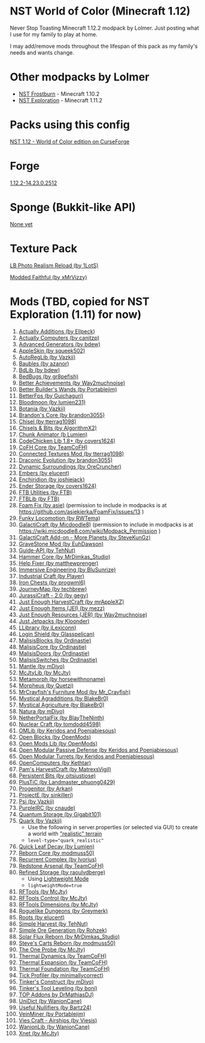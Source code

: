 NST World of Color (Minecraft 1.12)
============================

Never Stop Toasting Minecraft 1.12.2 modpack by Lolmer. Just posting what I use for my family to play at home.

I may add/remove mods throughout the lifespan of this pack as my family's needs and wants change.

# Other modpacks by Lolmer
* [NST Frostburn](https://minecraft.curseforge.com/projects/nst-unofficial-frostburn) - Minecraft 1.10.2
* [NST Exploration](https://minecraft.curseforge.com/projects/nst-unofficial-exploration) - Minecraft 1.11.2

# Packs using this config

[NST 1.12 - World of Color edition on CurseForge](https://minecraft.curseforge.com/projects/nst-world-of-color)


# Forge

[1.12.2-14.23.0.2512](http://files.minecraftforge.net/maven/net/minecraftforge/forge/index_1.12.2.html)

# Sponge (Bukkit-like API)

[None yet](http://files.minecraftforge.net/maven/org/spongepowered/spongeforge/)

# Texture Pack
[LB Photo Realism Reload (by 1LotS)](https://minecraft.curseforge.com/projects/lb-photo-realism-reload)

[Modded Faithful (by xMrVizzy)](https://minecraft.curseforge.com/projects/modded-faithful)

# Mods (TBD, copied for NST Exploration (1.11) for now)

1. [Actually Additions (by Ellpeck)](https://minecraft.curseforge.com/projects/actually-additions)
1. [Actually Computers (by canitzp)](https://minecraft.curseforge.com/projects/actuallycomputers)
1. [Advanced Generators (by bdew)](https://minecraft.curseforge.com/mc-mods/223622)
1. [AppleSkin (by squeek502)](https://minecraft.curseforge.com/mc-mods/248787)
1. [AutoRegLib (by Vazkii)](https://minecraft.curseforge.com/mc-mods/250363)
1. [Baubles (by azanor)](https://minecraft.curseforge.com/mc-mods/227083)
1. [BdLib (by bdew)](https://minecraft.curseforge.com/mc-mods/70496)
1. [BedBugs (by gr8pefish)](https://minecraft.curseforge.com/projects/bed-bugs)
1. [Better Achievements (by Way2muchnoise)](https://minecraft.curseforge.com/mc-mods/235716)
1. [Better Builder's Wands (by Portablejim)](https://minecraft.curseforge.com/mc-mods/238403)
1. [BetterFps (by Guichaguri)](https://minecraft.curseforge.com/mc-mods/229876)
1. [Bloodmoon (by lumien231)](https://minecraft.curseforge.com/mc-mods/226321)
1. [Botania (by Vazkii)](https://minecraft.curseforge.com/mc-mods/225643)
1. [Brandon's Core (by brandon3055)](https://minecraft.curseforge.com/projects/brandons-core)
1. [Chisel (by tterrag1098)](https://minecraft.curseforge.com/projects/chisel)
1. [Chisels & Bits (by AlgorithmX2)](https://minecraft.curseforge.com/projects/chisels-bits)
1. [Chunk Animator (b Lumien)](https://minecraft.curseforge.com/projects/chunk-animator)
1. [CodeChicken Lib 1.8+ (by covers1624)](https://mods.curse.com/mc-mods/minecraft/242818-codechicken-lib-1-8)
1. [CoFH Core (by TeamCoFH)](https://minecraft.curseforge.com/projects/cofhcore)
1. [Connected Textures Mod (by tterrag1098)](https://minecraft.curseforge.com/projects/ctm)
1. [Draconic Evolution (by brandon3055)](https://minecraft.curseforge.com/projects/draconic-evolution)
1. [Dynamic Surroundings (by OreCruncher)](https://minecraft.curseforge.com/projects/dynamic-surroundings)
1. [Embers (by elucent)](https://minecraft.curseforge.com/projects/embers)
1. [Enchiridion (by joshiejack)](https://minecraft.curseforge.com/mc-mods/76612)
1. [Ender Storage (by covers1624)](https://minecraft.curseforge.com/projects/ender-storage-1-8)
1. [FTB Utilities (by FTB)](https://minecraft.curseforge.com/mc-mods/237102)
1. [FTBLib (by FTB)](https://minecraft.curseforge.com/mc-mods/237167)
1. [Foam Fix (by asie)](https://asie.pl/Projects/Minecraft/Mods/FoamFix) (permission to include in modpacks is at https://github.com/asiekierka/FoamFix/issues/13 )
1. [Funky Locomotion (by RWTema)](https://minecraft.curseforge.com/projects/funky-locomotion)
1. [GalactiCraft (by Micdoodle8)](https://wiki.micdoodle8.com/wiki/Galacticraft) (permission to include in modpacks is at https://wiki.micdoodle8.com/wiki/Modpack_Permission )
1. [GalactiCraft Add-on - More Planets (by SteveKunGz)](https://minecraft.curseforge.com/projects/galacticraft-add-on-more-planets)
1. [GraveStone Mod (by EuhDawson)](https://minecraft.curseforge.com/mc-mods/238551)
1. [Guide-API (by TehNut)](https://minecraft.curseforge.com/mc-mods/228832)
1. [Hammer Core (by MrDimkas_Studio)](https://minecraft.curseforge.com/projects/hammer-core)
1. [Help Fixer (by matthewprenger)](https://minecraft.curseforge.com/projects/helpfixer)
1. [Immersive Engineering (by BluSunrize)](https://minecraft.curseforge.com/projects/immersive-engineering)
1. [Industrial Craft (by Player)](https://minecraft.curseforge.com/projects/industrial-craft)
1. [Iron Chests (by progwml6)](https://minecraft.curseforge.com/mc-mods/228756)
1. [JourneyMap (by techbrew)](https://minecraft.curseforge.com/mc-mods/32274)
1. [JurassiCraft - 2.0 (by gegy)](https://minecraft.curseforge.com/mc-mods/226719)
1. [Just Enough HarvestCraft (by mrAppleXZ)](https://minecraft.curseforge.com/projects/just-enough-harvestcraft)
1. [Just Enough Items (JEI) (by mezz)](https://minecraft.curseforge.com/mc-mods/238222)
1. [Just Enough Resources (JER) (by Way2muchnoise)](https://minecraft.curseforge.com/mc-mods/240630)
1. [Just Jetpacks (by Kloonder)](https://minecraft.curseforge.com/projects/just-jetpacks)
1. [LLibrary (by iLexiconn)](https://minecraft.curseforge.com/mc-mods/243298)
1. [Login Shield (by Glasspelican)](https://minecraft.curseforge.com/mc-mods/233255)
1. [MalisisBlocks (by Ordinastie)](https://minecraft.curseforge.com/projects/malisisblocks)
1. [MalisisCore (by Ordinastie)](https://minecraft.curseforge.com/projects/malisiscore)
1. [MalisisDoors (by Ordinastie)](https://minecraft.curseforge.com/projects/malisisdoors)
1. [MalisisSwitches (by Ordinastie)](https://minecraft.curseforge.com/projects/malisisswitches)
1. [Mantle (by mDiyo)](https://minecraft.curseforge.com/projects/mantle)
1. [McJtyLib (by McJty)](https://minecraft.curseforge.com/mc-mods/233105)
1. [Metamorph (by horsewithnoname)](https://minecraft.curseforge.com/projects/metamorph)
1. [Morpheus (by Quetzi)](https://minecraft.curseforge.com/mc-mods/69118)
1. [MrCrayfish's Furniture Mod (by Mr_Crayfish)](https://minecraft.curseforge.com/projects/mrcrayfish-furniture-mod)
1. [Mystical Agradditions (by BlakeBr0)](https://minecraft.curseforge.com/projects/mystical-agradditions)
1. [Mystical Agriculture (by BlakeBr0)](https://minecraft.curseforge.com/mc-mods/246640)
1. [Natura (by mDiyo)](https://minecraft.curseforge.com/projects/natura)
1. [NetherPortalFix (by BlayTheNinth)](https://minecraft.curseforge.com/mc-mods/241160)
1. [Nuclear Craft (by tomdodd4598)](https://minecraft.curseforge.com/projects/nuclearcraft-mod)
1. [OMLib (by Keridos and Poenjabiesous)](https://minecraft.curseforge.com/projects/omlib)
1. [Open Blocks (by OpenMods)](https://minecraft.curseforge.com/projects/openblocks)
1. [Open Mods Lib (by OpenMods)](https://minecraft.curseforge.com/projects/openmodslib)
1. [Open Modular Passive Defense (by Keridos and Poenjabiesous)](https://minecraft.curseforge.com/projects/open-modular-passive-defense)
1. [Open Modular Turrets (by Keridos and Poenjabiesous)](https://minecraft.curseforge.com/projects/openmodularturrets)
1. [OpenComputers (by Kethtar)](https://minecraft.curseforge.com/mc-mods/223008)
1. [Pam's HarvestCraft (by MatrexsVigil)](https://minecraft.curseforge.com/projects/pams-harvestcraft)
1. [Persistent Bits (by oitsjustjose)](https://minecraft.curseforge.com/projects/persistent-bits)
1. [PlusTiC (by Landmaster_phuong0429)](https://minecraft.curseforge.com/projects/plustic)
1. [Progenitor (by Arkan)](https://minecraft.curseforge.com/projects/progenitor)
1. [ProjectE (by sinkillerj)](https://minecraft.curseforge.com/projects/projecte)
1. [Psi (by Vazkii)](https://minecraft.curseforge.com/mc-mods/241665)
1. [PurpleIRC (by cnaude)](https://minecraft.curseforge.com/projects/purpleirc)
1. [Quantum Storage (by Gigabit101)](https://minecraft.curseforge.com/projects/quantumstorage)
1. [Quark (by Vazkii)](https://minecraft.curseforge.com/mc-mods/243121)
   * Use the following in server.properties (or selected via GUI) to create a world with ["realistic" terrain](https://twitter.com/Vazkii/status/744293874336735234)
   * ```level-type="quark_realistic"```
1. [Quick Leaf Decay (by Lumien)](https://minecraft.curseforge.com/projects/quick-leaf-decay)
1. [Reborn Core (by modmuss50)](https://minecraft.curseforge.com/projects/reborncore)
1. [Recurrent Complex (by Ivorius)](https://minecraft.curseforge.com/projects/recurrent-complex)
1. [Redstone Arsenal (by TeamCoFH)](https://minecraft.curseforge.com/projects/redstone-arsenal)
1. [Refined Storage (by raoulvdberge)](https://minecraft.curseforge.com/mc-mods/243076)
   * Using [Lightweight Mode](http://minecraft-recurrent-complex.wikia.com/wiki/Using_Recurrent_Complex_as_a_Utility#Lightweight_Mode)
   * ```lightweightMode=true```
1. [RFTools (by McJty)](https://minecraft.curseforge.com/mc-mods/224641)
1. [RFTools Control (by McJty)](https://minecraft.curseforge.com/projects/rftools-control)
1. [RFTools Dimensions (by McJty)](https://minecraft.curseforge.com/mc-mods/240950)
1. [Roguelike Dungeons (by Greymerk)](https://minecraft.curseforge.com/mc-mods/221585)
1. [Roots (by elucent)](https://minecraft.curseforge.com/projects/roots)
1. [Simple Harvest (by TehNut)](https://minecraft.curseforge.com/projects/simpleharvest)
1. [Simple Ore Generation (by Rohzek)](https://minecraft.curseforge.com/projects/simple-ore-generation)
1. [Solar Flux Reborn (by MrDimkas_Studio)](https://minecraft.curseforge.com/projects/solar-flux-reborn)
1. [Steve's Carts Reborn (by modmuss50)](https://minecraft.curseforge.com/projects/steves-carts-reborn)
1. [The One Probe (by McJty)](https://minecraft.curseforge.com/projects/the-one-probe)
1. [Thermal Dynamics (by TeamCoFH)](https://minecraft.curseforge.com/projects/thermal-dynamics)
1. [Thermal Expansion (by TeamCoFH)](https://minecraft.curseforge.com/projects/thermalexpansion)
1. [Thermal Foundation (by TeamCoFH)](https://minecraft.curseforge.com/projects/thermal-foundation)
1. [Tick Profiler (by minimallycorrect)](https://minecraft.curseforge.com/projects/tickprofiler)
1. [Tinker's Construct (by mDiyo)](https://minecraft.curseforge.com/projects/tinkers-construct)
1. [Tinker's Tool Leveling (by boni)](https://minecraft.curseforge.com/projects/tinkers-tool-leveling)
1. [TOP Addons by DrMathiasDJ)](https://minecraft.curseforge.com/projects/top-addons)
1. [UniDict (by WanionCane)](https://minecraft.curseforge.com/projects/unidict)
1. [Useful Nullifiers (by Bartz24)](https://minecraft.curseforge.com/projects/useful-nullifiers)
1. [VeinMiner (by Portablejim)](https://minecraft.curseforge.com/mc-mods/67133)
1. [Vies Craft - Airships (by Viesis)](https://minecraft.curseforge.com/projects/viescraft-airships)
1. [WanionLib (by WanionCane)](https://minecraft.curseforge.com/projects/wanionlib)
1. [Xnet (by McJty)](https://minecraft.curseforge.com/projects/xnet)
